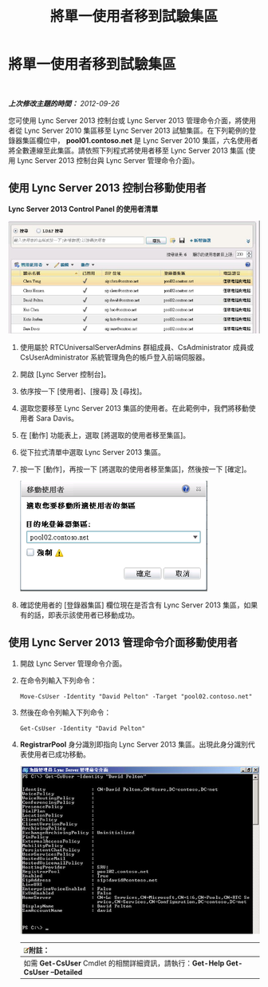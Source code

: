 ﻿---
title: 將單一使用者移到試驗集區
TOCTitle: 將單一使用者移到試驗集區
ms:assetid: e9de81a8-40dd-4446-81e7-a2b810eaea50
ms:mtpsurl: https://technet.microsoft.com/zh-tw/library/JJ205401(v=OCS.15)
ms:contentKeyID: 49292681
ms.date: 08/24/2015
mtps_version: v=OCS.15
ms.translationtype: HT
---

# 將單一使用者移到試驗集區

 

_**上次修改主題的時間：** 2012-09-26_

您可使用 Lync Server 2013 控制台或 Lync Server 2013 管理命令介面，將使用者從 Lync Server 2010 集區移至 Lync Server 2013 試驗集區。在下列範例的登錄器集區欄位中， **pool01.contoso.net** 是 Lync Server 2010 集區，六名使用者將全數連線至此集區。請依照下列程式將使用者移至 Lync Server 2013 集區 (使用 Lync Server 2013 控制台與 Lync Server 管理命令介面)。

## 使用 Lync Server 2013 控制台移動使用者

**Lync Server 2013 Control Panel 的使用者清單**

![Lync Server 控制台，\[移動使用者\] 對話方塊](images/JJ205401.a2bce284-0392-4db3-9bb2-9f12699738e7(OCS.15).jpg "Lync Server 控制台，[移動使用者] 對話方塊")

1.  使用屬於 RTCUniversalServerAdmins 群組成員、CsAdministrator 成員或 CsUserAdministrator 系統管理角色的帳戶登入前端伺服器。

2.  開啟 \[Lync Server 控制台\]。

3.  依序按一下 \[使用者\]、\[搜尋\] 及 \[尋找\]。

4.  選取您要移至 Lync Server 2013 集區的使用者。在此範例中，我們將移動使用者 Sara Davis。

5.  在 \[動作\] 功能表上，選取 \[將選取的使用者移至集區\]。

6.  從下拉式清單中選取 Lync Server 2013 集區。

7.  按一下 \[動作\]，再按一下 \[將選取的使用者移至集區\]，然後按一下 \[確定\]。
    
    ![移動使用者，\[目的地登錄器集區\] 對話方塊](images/JJ205401.8a375003-dc00-4541-b578-4d88f2010601(OCS.15).png "移動使用者，[目的地登錄器集區] 對話方塊")  

8.  確認使用者的 \[登錄器集區\] 欄位現在是否含有 Lync Server 2013 集區，如果有的話，即表示該使用者已移動成功。

## 使用 Lync Server 2013 管理命令介面移動使用者

1.  開啟 Lync Server 管理命令介面。

2.  在命令列輸入下列命令：
    
        Move-CsUser -Identity "David Pelton" -Target "pool02.contoso.net"

3.  然後在命令列輸入下列命令：
    
        Get-CsUser -Identity "David Pelton"

4.  **RegistrarPool** 身分識別即指向 Lync Server 2013 集區。出現此身分識別代表使用者已成功移動。
    
    ![具有 Identity 篩選器之 Get-CsUser Cmdlet 的輸出](images/JJ205401.bc5d4672-8068-4475-b882-dbd305c801a9(OCS.15).jpg "具有 Identity 篩選器之 Get-CsUser Cmdlet 的輸出")  
    
    <table>
    <thead>
    <tr class="header">
    <th><img src="images/Gg398811.note(OCS.15).gif" title="note" alt="note" />附註：</th>
    </tr>
    </thead>
    <tbody>
    <tr class="odd">
    <td>如需 <strong>Get-CsUser</strong> Cmdlet 的相關詳細資訊，請執行：<strong>Get-Help Get-CsUser –Detailed</strong></td>
    </tr>
    </tbody>
    </table>

